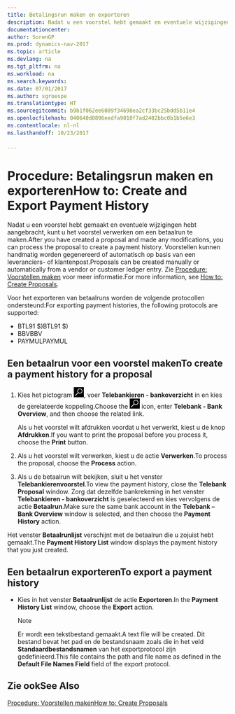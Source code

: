 ```yaml
---
title: Betalingsrun maken en exporteren
description: Nadat u een voorstel hebt gemaakt en eventuele wijzigingen hebt aangebracht, kunt u het voorstel verwerken om een betaalrun te maken. Voorstellen kunnen handmatig worden gegenereerd of automatisch op basis van een leveranciers- of klantenpost.
documentationcenter: 
author: SorenGP
ms.prod: dynamics-nav-2017
ms.topic: article
ms.devlang: na
ms.tgt_pltfrm: na
ms.workload: na
ms.search.keywords: 
ms.date: 07/01/2017
ms.author: sgroespe
ms.translationtype: HT
ms.sourcegitcommit: b9b1f062ee6009f34698ea2cf33bc25bdd5b11e4
ms.openlocfilehash: 040640d0896eedfa9010f7ad2402bbc0b1b5e6e3
ms.contentlocale: nl-nl
ms.lasthandoff: 10/23/2017

---
```

# <a name="how-to-create-and-export-payment-history"></a><span data-ttu-id="2f142-104">Procedure: Betalingsrun maken en exporteren</span><span class="sxs-lookup"><span data-stu-id="2f142-104">How to: Create and Export Payment History</span></span>
<span data-ttu-id="2f142-105">Nadat u een voorstel hebt gemaakt en eventuele wijzigingen hebt aangebracht, kunt u het voorstel verwerken om een betaalrun te maken.</span><span class="sxs-lookup"><span data-stu-id="2f142-105">After you have created a proposal and made any modifications, you can process the proposal to create a payment history.</span></span> <span data-ttu-id="2f142-106">Voorstellen kunnen handmatig worden gegenereerd of automatisch op basis van een leveranciers- of klantenpost.</span><span class="sxs-lookup"><span data-stu-id="2f142-106">Proposals can be created manually or automatically from a vendor or customer ledger entry.</span></span> <span data-ttu-id="2f142-107">Zie [Procedure: Voorstellen maken](how-to-create-proposals.md) voor meer informatie.</span><span class="sxs-lookup"><span data-stu-id="2f142-107">For more information, see [How to: Create Proposals](how-to-create-proposals.md).</span></span>  

 <span data-ttu-id="2f142-108">Voor het exporteren van betaalruns worden de volgende protocollen ondersteund:</span><span class="sxs-lookup"><span data-stu-id="2f142-108">For exporting payment histories, the following protocols are supported:</span></span>  

- <span data-ttu-id="2f142-109">BTL91 $)</span><span class="sxs-lookup"><span data-stu-id="2f142-109">BTL91 $)</span></span>  
- <span data-ttu-id="2f142-110">BBV</span><span class="sxs-lookup"><span data-stu-id="2f142-110">BBV</span></span>  
- <span data-ttu-id="2f142-111">PAYMUL</span><span class="sxs-lookup"><span data-stu-id="2f142-111">PAYMUL</span></span>  

## <a name="to-create-a-payment-history-for-a-proposal"></a><span data-ttu-id="2f142-112">Een betaalrun voor een voorstel maken</span><span class="sxs-lookup"><span data-stu-id="2f142-112">To create a payment history for a proposal</span></span>  

1.  <span data-ttu-id="2f142-113">Kies het pictogram ![Zoeken naar pagina of rapport](../../media/ui-search/search_small.png "pictogram Zoeken naar pagina of rapport"), voer **Telebankieren - bankoverzicht** in en kies de gerelateerde koppeling.</span><span class="sxs-lookup"><span data-stu-id="2f142-113">Choose the ![Search for Page or Report](../../media/ui-search/search_small.png "Search for Page or Report icon") icon, enter **Telebank - Bank Overview**, and then choose the related link.</span></span>  

    <span data-ttu-id="2f142-114">Als u het voorstel wilt afdrukken voordat u het verwerkt, kiest u de knop **Afdrukken**.</span><span class="sxs-lookup"><span data-stu-id="2f142-114">If you want to print the proposal before you process it, choose the **Print** button.</span></span>  

2.  <span data-ttu-id="2f142-115">Als u het voorstel wilt verwerken, kiest u de actie **Verwerken**.</span><span class="sxs-lookup"><span data-stu-id="2f142-115">To process the proposal, choose the **Process** action.</span></span>  
3.  <span data-ttu-id="2f142-116">Als u de betaalrun wilt bekijken, sluit u het venster **Telebankierenvoorstel**.</span><span class="sxs-lookup"><span data-stu-id="2f142-116">To view the payment history, close the **Telebank Proposal** window.</span></span> <span data-ttu-id="2f142-117">Zorg dat dezelfde bankrekening in het venster **Telebankieren - bankoverzicht** is geselecteerd en kies vervolgens de actie **Betaalrun**.</span><span class="sxs-lookup"><span data-stu-id="2f142-117">Make sure the same bank account in the **Telebank – Bank Overview** window is selected, and then choose the **Payment History** action.</span></span>  

<span data-ttu-id="2f142-118">Het venster **Betaalrunlijst** verschijnt met de betaalrun die u zojuist hebt gemaakt.</span><span class="sxs-lookup"><span data-stu-id="2f142-118">The **Payment History List** window displays the payment history that you just created.</span></span>  

## <a name="to-export-a-payment-history"></a><span data-ttu-id="2f142-119">Een betaalrun exporteren</span><span class="sxs-lookup"><span data-stu-id="2f142-119">To export a payment history</span></span>  

- <span data-ttu-id="2f142-120">Kies in het venster **Betaalrunlijst** de actie **Exporteren**.</span><span class="sxs-lookup"><span data-stu-id="2f142-120">In the **Payment History List** window, choose the **Export** action.</span></span>  

    > [!NOTE]  
    >  <span data-ttu-id="2f142-121">Er wordt een tekstbestand gemaakt.</span><span class="sxs-lookup"><span data-stu-id="2f142-121">A text file will be created.</span></span> <span data-ttu-id="2f142-122">Dit bestand bevat het pad en de bestandsnaam zoals die in het veld **Standaardbestandsnamen** van het exportprotocol zijn gedefinieerd.</span><span class="sxs-lookup"><span data-stu-id="2f142-122">This file contains the path and file name as defined in the **Default File Names Field** field of the export protocol.</span></span>  

## <a name="see-also"></a><span data-ttu-id="2f142-123">Zie ook</span><span class="sxs-lookup"><span data-stu-id="2f142-123">See Also</span></span>  
 [<span data-ttu-id="2f142-124">Procedure: Voorstellen maken</span><span class="sxs-lookup"><span data-stu-id="2f142-124">How to: Create Proposals</span></span>](how-to-create-proposals.md)

